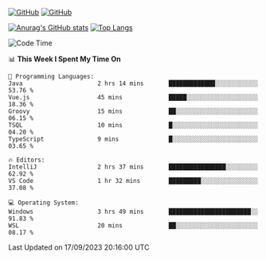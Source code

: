 [![GitHub](https://img.shields.io/github/followers/sharpxk?style=social)](https://github.com/sharpxk) [![GitHub](https://img.shields.io/github/stars/sharpxk?style=social)](https://github.com/sharpxk)

[![Anurag's GitHub stats](https://github-readme-stats-git-masterrstaa-rickstaa.vercel.app/api?username=sharpxk&hide=contribs,prs,issues&show_icons=true&theme=tokyonight)](https://github.com/anuraghazra/github-readme-stats)
[![Top Langs](https://github-readme-stats-git-masterrstaa-rickstaa.vercel.app/api/top-langs/?username=sharpxk&layout=compact&theme=tokyonight)](https://github.com/anuraghazra/github-readme-stats)

<!--START_SECTION:waka-->
![Code Time](http://img.shields.io/badge/Code%20Time-290%20hrs%2034%20mins-blue)

📊 **This Week I Spent My Time On** 

```text
💬 Programming Languages: 
Java                     2 hrs 14 mins       █████████████░░░░░░░░░░░░   53.76 % 
Vue.js                   45 mins             █████░░░░░░░░░░░░░░░░░░░░   18.36 % 
Groovy                   15 mins             ██░░░░░░░░░░░░░░░░░░░░░░░   06.15 % 
TSQL                     10 mins             █░░░░░░░░░░░░░░░░░░░░░░░░   04.20 % 
TypeScript               9 mins              █░░░░░░░░░░░░░░░░░░░░░░░░   03.65 % 

🔥 Editors: 
IntelliJ                 2 hrs 37 mins       ████████████████░░░░░░░░░   62.92 % 
VS Code                  1 hr 32 mins        █████████░░░░░░░░░░░░░░░░   37.08 % 

💻 Operating System: 
Windows                  3 hrs 49 mins       ███████████████████████░░   91.83 % 
WSL                      20 mins             ██░░░░░░░░░░░░░░░░░░░░░░░   08.17 % 
```


 Last Updated on 17/09/2023 20:16:00 UTC
<!--END_SECTION:waka-->

